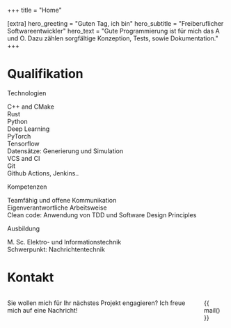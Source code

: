 +++
title = "Home"

[extra]
hero_greeting = "Guten Tag, ich bin"
hero_subtitle = "Freiberuflicher Softwareentwickler"
hero_text = "Gute Programmierung ist für mich das A und O. Dazu zählen sorgfältige Konzeption, Tests, sowie Dokumentation."
+++

# Qualifikation

<div class="tile is-ancestor">
    <div class="tile is-parent">
        <article class="tile is-child notification is-link">
            <p class="title">Technologien</p>
            <div class="box">C++ and CMake</div>
            <div class="box">Rust</div>
            <div class="box">Python</div>
            <div class="box">
                Deep Learning<br>
                PyTorch<br>
                Tensorflow<br>
                Datensätze: Generierung und Simulation
            </div>
            <div class="box">
                VCS and CI<br>
                Git<br>
                Github Actions, Jenkins..
            </div>
        </article>
    </div>
    <div class="tile is-parent is-vertical">
        <article class="tile is-child notification is-primary">
            <p class="title">Kompetenzen</p>
            <div class="box">Teamfähig und offene Kommunikation</div>
            <div class="box">Eigenverantwortliche Arbeitsweise</div>
            <div class="box">Clean code: Anwendung von TDD und Software Design Principles</div>
        </article>
        <article class="tile is-child notification is-warning">
            <p class="title">Ausbildung</p>
            <p class="subtitle">
                M. Sc. Elektro- und Informationstechnik<br>
                Schwerpunkt: Nachrichtentechnik
            </p>
        </article>
    </div>
</div>

# Kontakt

<div class="box columns">
<div class="column is-4">

Sie wollen mich für Ihr nächstes Projekt engagieren? Ich freue mich auf eine Nachricht!

</div>
<div class="column is-narrow">

{{ mail() }}

</div>
</div>
